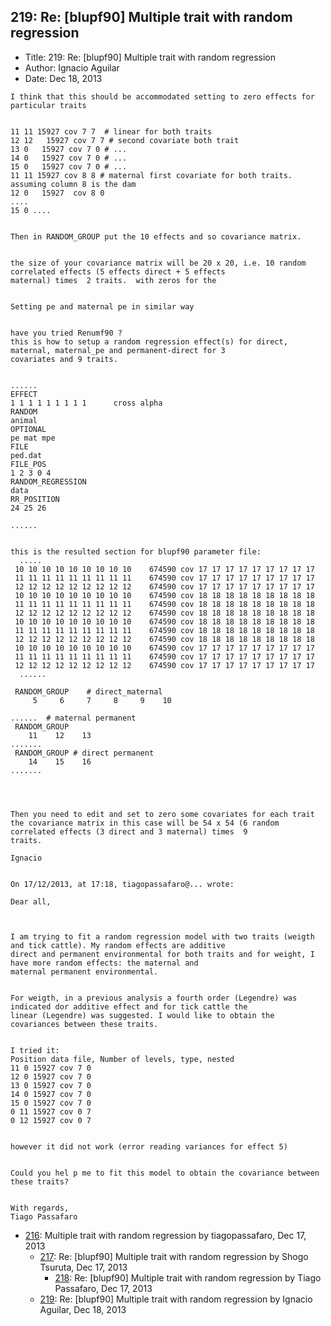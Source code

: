 ## 219: Re: [blupf90] Multiple trait with random regression

- Title: 219: Re: [blupf90] Multiple trait with random regression
- Author: Ignacio Aguilar
- Date: Dec 18, 2013
```
I think that this should be accommodated setting to zero effects for particular traits 


11 11 15927 cov 7 7  # linear for both traits
12 12	15927 cov 7 7 # second covariate both trait
13 0   15927 cov 7 0 # ...
14 0   15927 cov 7 0 # ...
15 0   15927 cov 7 0 # ...
11 11 15927 cov 8 8 # maternal first covariate for both traits. assuming column 8 is the dam 
12 0   15927  cov 8 0 
....
15 0 ....


Then in RANDOM_GROUP put the 10 effects and so covariance matrix. 


the size of your covariance matrix will be 20 x 20, i.e. 10 random correlated effects (5 effects direct + 5 effects
maternal) times  2 traits.  with zeros for the 


Setting pe and maternal pe in similar way 


have you tried Renumf90 ?
this is how to setup a random regression effect(s) for direct, maternal, maternal_pe and permanent-direct for 3
covariates and 9 traits. 


......
EFFECT
1 1 1 1 1 1 1 1 1	   cross alpha	      
RANDOM
animal
OPTIONAL
pe mat mpe
FILE
ped.dat
FILE_POS
1 2 3 0 4
RANDOM_REGRESSION
data
RR_POSITION
24 25 26

......


this is the resulted section for blupf90 parameter file:
  .....
 10 10 10 10 10 10 10 10 10    674590 cov 17 17 17 17 17 17 17 17 17
 11 11 11 11 11 11 11 11 11    674590 cov 17 17 17 17 17 17 17 17 17
 12 12 12 12 12 12 12 12 12    674590 cov 17 17 17 17 17 17 17 17 17
 10 10 10 10 10 10 10 10 10    674590 cov 18 18 18 18 18 18 18 18 18
 11 11 11 11 11 11 11 11 11    674590 cov 18 18 18 18 18 18 18 18 18
 12 12 12 12 12 12 12 12 12    674590 cov 18 18 18 18 18 18 18 18 18
 10 10 10 10 10 10 10 10 10    674590 cov 18 18 18 18 18 18 18 18 18
 11 11 11 11 11 11 11 11 11    674590 cov 18 18 18 18 18 18 18 18 18
 12 12 12 12 12 12 12 12 12    674590 cov 18 18 18 18 18 18 18 18 18
 10 10 10 10 10 10 10 10 10    674590 cov 17 17 17 17 17 17 17 17 17
 11 11 11 11 11 11 11 11 11    674590 cov 17 17 17 17 17 17 17 17 17
 12 12 12 12 12 12 12 12 12    674590 cov 17 17 17 17 17 17 17 17 17
  ......

 RANDOM_GROUP	 # direct_maternal
     5	   6	 7     8     9	  10

......	# maternal permanent
 RANDOM_GROUP
    11	  12	13
.......
 RANDOM_GROUP # direct permanent
    14	  15	16
.......




Then you need to edit and set to zero some covariates for each trait 
the covariance matrix in this case will be 54 x 54 (6 random correlated effects (3 direct and 3 maternal) times  9
traits. 
 
Ignacio 


On 17/12/2013, at 17:18, tiagopassafaro@... wrote:

Dear all,



I am trying to fit a random regression model with two traits (weigth and tick cattle). My random effects are additive
direct and permanent environmental for both traits and for weight, I have more random effects: the maternal and
maternal permanent environmental. 


For weigth, in a previous analysis a fourth order (Legendre) was indicated dor additive effect and for tick cattle the
linear (Legendre) was suggested. I would like to obtain the covariances between these traits.


I tried it:
Position data file, Number of levels, type, nested
11 0 15927 cov 7 0
12 0 15927 cov 7 0
13 0 15927 cov 7 0
14 0 15927 cov 7 0
15 0 15927 cov 7 0
0 11 15927 cov 0 7
0 12 15927 cov 0 7


however it did not work (error reading variances for effect 5)


Could you hel p me to fit this model to obtain the covariance between these traits?


With regards,
Tiago Passafaro
```

- [216](0216.md): Multiple trait with random regression by tiagopassafaro, Dec 17, 2013
    - [217](0217.md): Re: [blupf90] Multiple trait with random regression by Shogo Tsuruta, Dec 17, 2013
        - [218](0218.md): Re: [blupf90] Multiple trait with random regression by Tiago Passafaro, Dec 17, 2013
    - [219](0219.md): Re: [blupf90] Multiple trait with random regression by Ignacio Aguilar, Dec 18, 2013
